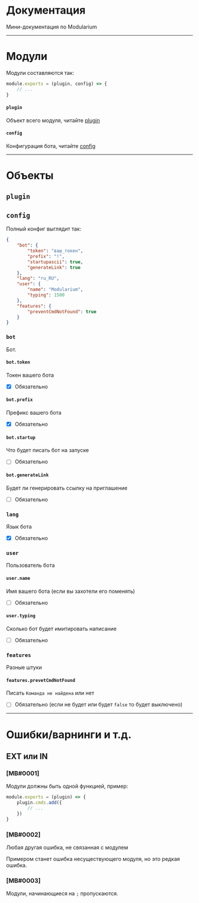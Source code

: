 # Документация

Мини-документация по Modularium

___

# Модули

Модули составляются так:

```js
module.exports = (plugin, config) => {
    // ...
}
```

#### `plugin`
Объект всего модуля, читайте [plugin](#plugin-1)

#### `config`
Конфигурация бота, читайте [config](#config-1)

___

# Объекты

## `plugin`

## `config`

Полный конфиг выглядит так:

```json
{
    "bot": {
        "token": "ваш_токен",
        "prefix": "!",
        "startupascii": true,
        "generateLink": true
    },
    "lang": "ru_RU",
    "user": {
        "name": "Modularium",
        "typing": 1500
    },
    "features": {
        "preventCmdNotFound": true
    }
}
```

### `bot`
Бот.

#### `bot.token`
Токен вашего бота

- [x] Обязательно

#### `bot.prefix`
Префикс вашего бота

- [x] Обязательно

#### `bot.startup`
Что будет писать бот на запуске

- [ ] Обязательно

#### `bot.generateLink`
Будет ли генерировать ссылку на приглашение

- [ ] Обязательно

### `lang`
Язык бота

- [x] Обязательно

### `user`
Пользователь бота

#### `user.name`
Имя вашего бота (если вы захотели его поменять)

- [ ] Обязательно

#### `user.typing`
Сколько бот будет имитировать написание

- [ ] Обязательно

### `features`
Разные штуки

#### `features.prevetCmdNotFound`
Писать `Команда не найдена` или  нет

- [ ] Обязательно (если не будет или будет `false` то будет выключено)

___

# Ошибки/варнинги и т.д.

## EXT или IN

### [MB#0001]

Модули должны быть одной функцией, пример:

```js
module.exports = (plugin) => {
    plugin.cmds.add({
        // ...
    })
}
```

### [MB#0002]

Любая другая ошибка, не связанная с модулем

Примером станет ошибка несуществующего модуля, но это редкая ошибка.

### [MB#0003]

Модули, начинающиеся на `;` пропускаются.


